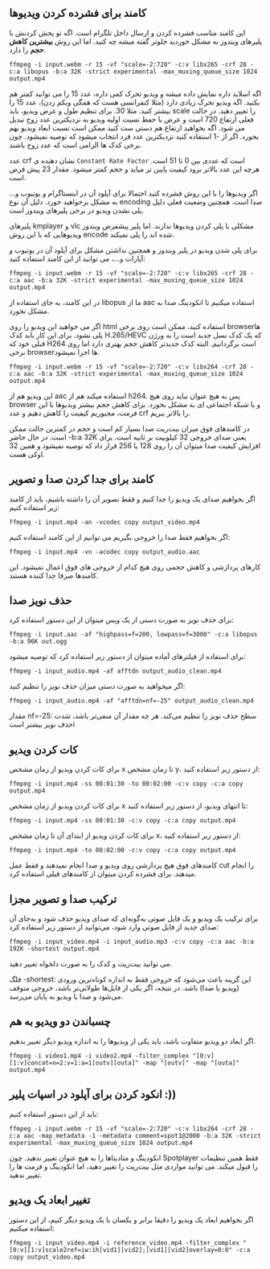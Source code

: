 
## کامند برای فشرده کردن ویدیوها
این کامند مناسب فشرده کردن و ارسال داخل تلگرام است. اگه تو پخش کردنش با پلیرهای ویندوز به مشکل خوردید جلوتر گفته میشه چه کنید. اما این روش **بیشترین کاهش حجم** را دارد.
```
ffmpeg -i input.webm -r 15 -vf "scale=-2:720" -c:v libx265 -crf 28 -c:a libopus -b:a 32K -strict experimental -max_muxing_queue_size 1024 output.mp4
```

اگه اسلاید داره نمایش داده میشه و ویدیو تحرک کمی داره، عدد 15 را می توانید کمتر هم بکنید.
اگه ویدیو تحرک زیادی دارد (مثلا کنفرانسی هست که همگی وبکم زدن)، عدد 15 را بیشتر کنید. مثلا 30.
برای تنظیم طول و عرض ویدیو، باید scale را تغییر دهید. در حالت فعلی ارتفاع 720 است و عرض با حفظ نسبت اولیه ویدیو به نزدیکترین عدد زوج تبدیل می شود. اگه بخواهید ارتفاع هم دستی ست کنید ممکن است نسبت ابعاد ویدیو بهم بخورد. اگر از -1 استفاده کنید نزدیکترین عدد فرد انتخاب میشود که توصیه نمیشود. چون برخی کدک ها الزامی است که عدد زوج باشند.

عدد crf نشان دهنده ی `Constant Rate Factor` است که عددی بین 0 تا 51 است. هرچه این عدد بالاتر برود کیفیت پایین تر میاید و حجم کمتر میشود. مقدار 23 پیش فرض است.


اگر ویدیوها را با این روش فشرده کنید احتمالا برای آپلود آن در اینستاگرام و یوتیوب و... به مشکل برخواهید خورد. دلیل آن نوع encoding صدا است. همچنین وضعیت فعلی دلیل پلی نشدن ویدیو در برخی پلیرهای ویندوز است.

پلیرهای kmplayer و vlc مشکلی با پلی کردن ویدیوها ندارند. اما پلیر پیشفرض ویندوز ویدیوهایی که با این روش encode شده اند را پلی نمیکند.


برای پلی شدن ویدیو در پلیر ویندوز و همچنین نداشتن مشکل برای آپلود آن در یوتیوب و آپارات و...، می توانید از این کامند استفاده کنید:

```
ffmpeg -i input.webm -r 15 -vf "scale=-2:720" -c:v libx265 -crf 28 -c:a aac -b:a 32K -strict experimental -max_muxing_queue_size 1024 output.mp4
```
در این کامند، به جای استفاده از libopus  ما از aac استفاده میکنیم تا انکودینگ صدا به مشکل نخورد.

اگر می خواهید این ویدیو را روی html استفاده کنید، ممکن است روی برخی browserها پلی نشود. برای این کار باید کدک H.265/HEVC که یک کدک نسل جدید است را به ورژن قبلی خود که H264 است برگردانیم. البته کدک جدیدتر کاهش حجم بهتری دارد اما روی برخی browserها اجرا نمیشود.

```
ffmpeg -i input.webm -r 15 -vf "scale=-2:720" -c:v libx264 -crf 28 -c:a aac -b:a 32K -strict experimental -max_muxing_queue_size 1024 output.mp4
```
این ویدیو هم از aac استفاده میکند هم از h264. پس به هیچ عنوان نباید روی هیچ browser و یا شبکه اجتماعی ای به مشکل بخورد.
برای کاهش حجم بیشتر ویدیوها با این فرمت، مجبوریم کیفیت را کاهش دهیم و عدد crf را بالاتر ببریم. 

در کامندهای فوق میزان بیت‌ریت  صدا بسیار کم است و حجم در کمترین حالت ممکن است. در حال حاضر -b:a 32K یعنی صدای خروجی 32 کیلوبیت بر ثانیه است. برای افزایش کیفیت صدا میتوان آن را روی 128 یا 256 قرار داد که توصیه نمیشود و همین 32 اوکی هست.


## کامند برای جدا کردن صدا و تصویر

اگر بخواهیم صدای یک ویدیو را جدا کنیم و فقط تصویر آن را داشته باشیم، باید از کامند زیر استفاده کنیم:

```
ffmpeg -i input.mp4 -an -vcodec copy output_video.mp4
```

اگر بخواهیم فقط صدا را خروجی بگیریم می توانیم از این کامند استفاده کنیم:
```
ffmpeg -i input.mp4 -vn -acodec copy output_audio.aac
```

کارهای پردازشی و کاهش حجمی روی هیچ کدام از خروجی های فوق اعمال نمیشود. این کامندها صرفا جدا کننده هستند. 

## حذف نویز صدا

برای حذف نویز به صورت دستی از یک ویس میتوان از این دستور استفاده کرد:
```
ffmpeg -i input.aac -af "highpass=f=200, lowpass=f=3000" -c:a libopus -b:a 96K out.ogg
```

برای استفاده از فیلترهای آماده میتوان از دستور زیر استفاده کرد که توصیه میشود:
```
ffmpeg -i input_audio.mp4 -af afftdn output_audio_clean.mp4
```

اگر میخواهید به صورت دستی میزان حذف نویز را تنظیم کنید:

```
ffmpeg -i input_audio.mp4 -af "afftdn=nf=-25" output_audio_clean.mp4
```

مقدار nf=-25: سطح حذف نویز را تنظیم می‌کند. هر چه مقدار آن منفی‌تر باشد، شدت حذف نویز بیشتر استi 


## کات کردن ویدیو

برای کات کردن ویدیو از زمان مشخص x تا زمان مشخص y، از دستور زیر استفاده کنید:
```
ffmpeg -i input.mp4 -ss 00:01:30 -to 00:02:00 -c:v copy -c:a copy output.mp4
```

برای کات کردن ویدیو از زمان مشخص x تا انتهای ویدیو، از دستور زیر استفاده کنید:
```
ffmpeg -i input.mp4 -ss 00:01:30 -c:v copy -c:a copy output.mp4
```
برای کات کردن ویدیو از ابتدای آن تا زمان مشخص x، از دستور زیر استفاده کنید:
```
ffmpeg -i input.mp4 -to 00:02:00 -c:v copy -c:a copy output.mp4
```

کامندهای فوق هیچ پردازشی روی ویدیو و صدا انجام نمیدهند و فقط عمل cut را انجام میدهند. برای فشرده کردن میتوان از کامندهای قبلی استفاده کرد.


## ترکیب صدا و تصویر مجزا
برای ترکیب یک ویدیو و یک فایل صوتی به‌گونه‌ای که صدای ویدیو حذف شود و به‌جای آن صدای جدید از فایل صوتی وارد شود، می‌توانید از دستور زیر استفاده کرد:
```
ffmpeg -i input_video.mp4 -i input_audio.mp3 -c:v copy -c:a aac -b:a 192K -shortest output.mp4
```

می توانید بیت‌ریت و کدک را به صورت دلخواه تغییر دهید.

فلگ -shortest: این گزینه باعث می‌شود که خروجی فقط به اندازه کوتاه‌ترین ورودی (ویدیو یا صدا) باشد. در نتیجه، اگر یکی از فایل‌ها طولانی‌تر باشد، خروجی متوقف می‌شود و صدا یا ویدیو به پایان می‌رسد.


## چسباندن دو ویدیو به هم
اگر ابعاد دو ویدیو متفاوت باشد، باید یکی از ویدیوها را به اندازه ویدیو دیگر تغییر  بدهیم. 
```
ffmpeg -i video1.mp4 -i video2.mp4 -filter_complex "[0:v][1:v]concat=n=2:v=1:a=1[outv][outa]" -map "[outv]" -map "[outa]" output.mp4
```

## انکود کردن برای آپلود در اسپات پلیر :))

باید از این دستور استفاده کنیم:
```
ffmpeg -i input.webm -r 15 -vf "scale=-2:720" -c:v libx264 -crf 28 -c:a aac -map_metadata -1 -metadata comment=spot1@2000 -b:a 32K -strict experimental -max_muxing_queue_size 1024 output.mp4
```

انکودینگ و متادیتاها را به هیچ عنوان تغییر ندهید. چون Spotplayer فقط همین تنظیمات را قبول میکند.
می توانید مواردی مثل بیت‌ریت را تغییر دهید، اما انکودینگ و فرمت ها را تغییر ندهید.

## تغییر ابعاد یک ویدیو

اگر بخواهیم ابعاد یک ویدیو را دقیقا برابر و یکسان با یک ویدیو دیگر کنیم، از این دستور استفاده میکنیم:
```
ffmpeg -i input_video.mp4 -i reference_video.mp4 -filter_complex "[0:v][1:v]scale2ref=iw:ih[vid1][vid2];[vid1][vid2]overlay=0:0" -c:a copy output_video.mp4
```